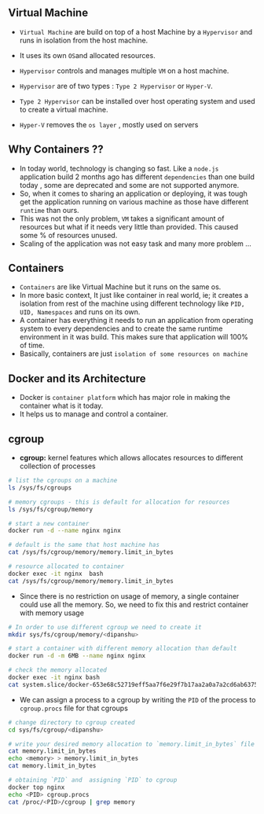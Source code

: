 
## Virtual Machine 
- `Virtual Machine` are build on top of a host Machine by a `Hypervisor` and runs in isolation from the host machine.
-  It uses its own `OS`and allocated resources.
-  `Hypervisor` controls and manages multiple `VM` on a host machine.
-  `Hypervisor` are of two types : `Type 2 Hypervisor` or `Hyper-V`.
- `Type 2 Hypervisor` can be installed over host operating system and used to create a virtual machine.

- `Hyper-V` removes the `os layer` , mostly used on servers


## Why Containers ??
- In today world, technology is changing so fast. Like a `node.js` application build 2 months ago has different `dependencies` than one build today , some are deprecated and some are not supported anymore.
- So, when it comes to sharing an application or deploying, it was tough get the application running on various machine as those have different `runtime` than ours.
- This was not the only problem, `VM` takes a significant amount of resources but what if it needs very little than provided. This caused some % of resources unused.
- Scaling of the application was not easy task and many more problem ...

## Containers
- `Containers` are like Virtual Machine but it runs on the same os.
- In more basic context, It just like container in real world, ie; it creates a isolation from rest of the machine using different technology like `PID, UID, Namespaces` and runs on its own.
- A container has everything it needs to run an application from operating system to every dependencies and to create the same runtime environment in it was build. This makes sure that application will 100% of time.
- Basically, containers are just `isolation of some resources on machine`


## Docker and its Architecture
- Docker is `container platform` which has major role in making the container what is it today.
- It helps us to manage and control a container.
## cgroup
- **cgroup:** kernel features which allows allocates resources to different collection of processes
```bash
# list the cgroups on a machine
ls /sys/fs/cgroups

# memory cgroups - this is default for allocation for resources
ls /sys/fs/cgroup/memory

# start a new container
docker run -d --name nginx nginx

# default is the same that host machine has 
cat /sys/fs/cgroup/memory/memory.limit_in_bytes

# resource allocated to container
docker exec -it nginx  bash
cat /sys/fs/cgroup/memory/memory.limit_in_bytes

```
- Since there is no restriction on usage of memory, a single container could use all the memory. So, we need to fix this and restrict container with memory usage
```bash
# In order to use different cgroup we need to create it
mkdir sys/fs/cgroup/memory/<dipanshu>

# start a container with different memory allocation than default
docker run -d -m 6MB --name nginx nginx

# check the memory allocated
docker exec -it nginx bash
cat system.slice/docker-653e68c52719eff5aa7f6e29f7b17aa2a0a7a2cd6ab6375148e5502021fe121f.scope/memory.limit_in_bytes
```
- We can assign a process to a cgroup by writing the `PID` of the process to `cgroup.procs` file for that cgroups
```bash
# change directory to cgroup created
cd sys/fs/cgroup/<dipanshu>

# write your desired memory allocation to `memory.limit_in_bytes` file
cat memory.limit_in_bytes
echo <memory> > memory.limit_in_bytes
cat memory.limit_in_bytes

# obtaining `PID` and  assigning `PID` to cgroup
docker top nginx
echo <PID> cgroup.procs
cat /proc/<PID>/cgroup | grep memory
```

